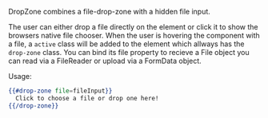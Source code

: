 DropZone combines a file-drop-zone with a hidden file input.

The user can either drop a file directly on the element or click it to show the browsers native file chooser.
When the user is hovering the component with a file, a `active` class will be added to the element which allways has the `drop-zone` class.
You can bind its file property to recieve a File object you can read via a FileReader or upload via a FormData object.

Usage:
```hbs
{{#drop-zone file=fileInput}}
  Click to choose a file or drop one here!
{{/drop-zone}}
```